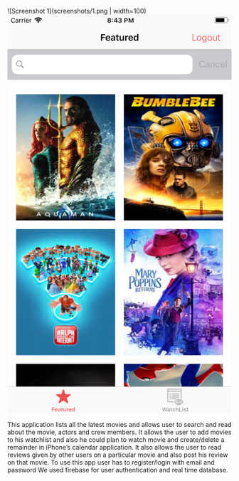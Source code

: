 ![Screenshot 1](screenshots/1.png | width=100)
![Screenshot 2](screenshots/2.png)

This application lists all the latest movies and allows user to search and read about the movie, actors and crew members. It allows the user to add movies to his watchlist and also he could plan to watch movie and create/delete a remainder in iPhone’s calendar application.
It also allows the user to read reviews given by other users on a particular movie and also post his review on that movie.
To use this app user has to register/login with email and password
We used firebase for user authentication and real time database.
